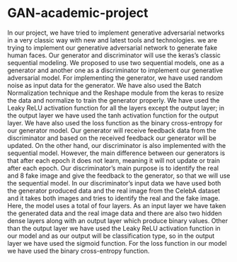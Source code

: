 # GAN-academic-project

In our project, we have tried to implement generative 
adversarial networks in a very classic way with new and 
latest tools and technologies. we are trying to implement 
our generative adversarial network to generate fake human 
faces. Our generator and discriminator will use the keras’s 
classic sequential modeling. 
We proposed to use two sequential models, one as a 
generator and another one as a discriminator to implement 
our generative adversarial model. For implementing the 
generator, we have used random noise as input data for the 
generator. We have also used the Batch Normalization 
technique and the Reshape module from the keras to resize 
the data and normalize to train the generator properly.  We 
have used the Leaky ReLU activation function for all the 
layers except the output layer; in the output layer we have 
used the tanh activation function for the output layer. We 
have also used the loss function as the binary cross-entropy 
for our generator model. 
Our generator will receive feedback data from the 
discriminator and based on the received feedback our 
generator will be updated. On the other hand, our 
discriminator is also implemented with the sequential 
model. However, the main difference between our 
generators is that after each epoch it does not learn, 
meaning it will not update or train after each epoch. Our 
discriminator’s main purpose is to identify the real and 
8 
fake image and give the feedback to the generator, so that 
we will use the sequential model. In our discriminator’s 
input data we have used both the generator produced data 
and the real image from the CelebA dataset and it takes 
both images and tries to identify the real and the fake 
image.  
Here, the model uses a total of four layers. As an input 
layer we have taken the generated data and the real image 
data and there are also two hidden dense layers along with 
an output layer which produce binary values. Other than 
the output layer we have used the Leaky ReLU activation 
function in our model and as our output will be 
classification type, so in the output layer we have used the 
sigmoid function. For the loss function in our model we 
have used the binary cross-entropy function.
